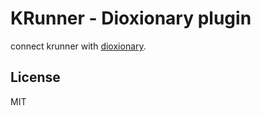 # KRunner - Dioxionary plugin

connect krunner with [dioxionary](https://github.com/vaaandark/dioxionary).

## License

MIT
